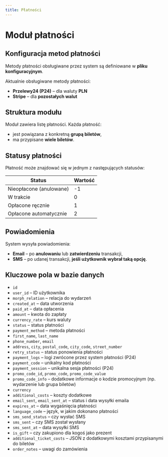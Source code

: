 ```yaml
---
title: Płatności
---
```


# Moduł płatności

## Konfiguracja metod płatności

Metody płatności obsługiwane przez system są definiowane w **pliku konfiguracyjnym**.

Aktualnie obsługiwane metody płatności:
- **Przelewy24 (P24)** – dla waluty **PLN**
- **Stripe** – dla **pozostałych walut**

## Struktura modułu

Moduł zawiera listę płatności. Każda płatność:
- jest powiązana z konkretną **grupą biletów**,
- ma przypisane **wiele biletów**.

## Statusy płatności

Płatność może znajdować się w jednym z następujących statusów:

| Status                      | Wartość |
|----------------------------|---------|
| Nieopłacone (anulowane)    | -1      |
| W trakcie                  | 0       |
| Opłacone ręcznie           | 1       |
| Opłacone automatycznie     | 2       |

## Powiadomienia

System wysyła powiadomienia:
- **Email** – po **anulowaniu** lub **zatwierdzeniu** transakcji,
- **SMS** – po udanej transakcji, **jeśli użytkownik wybrał taką opcję**.

## Kluczowe pola w bazie danych

- `id`
- `user_id` – ID użytkownika
- `morph_relation` – relacja do wydarzeń
- `created_at` – data utworzenia
- `paid_at` – data opłacenia
- `amount` – kwota do zapłaty
- `currency_rate` – kurs waluty
- `status` – status płatności
- `payment_method` – metoda płatności
- `first_name`, `last_name`
- `phone_number`, `email`
- `address`, `city`, `postal_code`, `city_code`, `street_number`
- `retry_status` – status ponowienia płatności
- `payment_logs` – logi zwrócone przez system płatności (P24)
- `payment_code` – unikalny kod płatności
- `payment_session` – unikalna sesja płatności (P24)
- `promo_code_id`, `promo_code`, `promo_code_value`
- `promo_code_info` – dodatkowe informacje o kodzie promocyjnym (np. wydarzenie lub grupa biletów)
- `currency`
- `additional_costs` – koszty dodatkowe
- `email_sent`, `email_sent_at` – status i data wysyłki emaila
- `expires_at` – data wygaśnięcia płatności
- `language_code` – język, w jakim dokonano płatności
- `sms_send_status` – czy wysłać SMS
- `sms_sent` – czy SMS został wysłany
- `sms_sent_at` – data wysyłki SMS
- `is_gift` – czy zakupiono dla kogoś jako prezent
- `additional_ticket_costs` – JSON z dodatkowymi kosztami przypisanymi do biletów
- `order_notes` – uwagi do zamówienia
